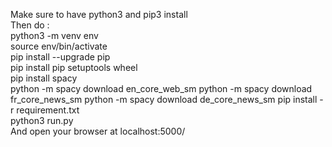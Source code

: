 Make sure to have python3 and pip3 install</br>
Then do :</br>
python3 -m venv env</br>
source env/bin/activate</br>
pip install --upgrade pip</br>
pip install pip setuptools wheel </br>
pip install spacy</br>
python -m spacy download en_core_web_sm
python -m spacy download fr_core_news_sm
python -m spacy download de_core_news_sm
pip install -r requirement.txt</br>
python3 run.py </br>
And open your browser at localhost:5000/</br>